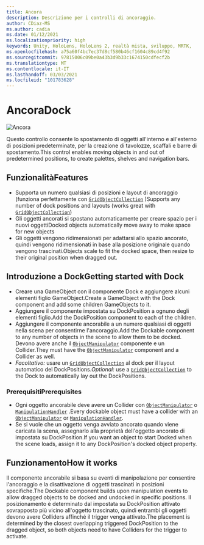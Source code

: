 ```yaml
---
title: Ancora
description: Descrizione per i controlli di ancoraggio.
author: CDiaz-MS
ms.author: cadia
ms.date: 01/12/2021
ms.localizationpriority: high
keywords: Unity, HoloLens, HoloLens 2, realtà mista, sviluppo, MRTK,
ms.openlocfilehash: a75a60f4bc7ec37d8cf580b46cf1604c89cd4f92
ms.sourcegitcommit: 97815006c09be0a43b3d9b33c1674150cdfecf2b
ms.translationtype: MT
ms.contentlocale: it-IT
ms.lasthandoff: 03/03/2021
ms.locfileid: "101783628"
---
```

# <a name="dock"></a><span data-ttu-id="4582d-104">Ancora</span><span class="sxs-lookup"><span data-stu-id="4582d-104">Dock</span></span>

![Ancora](../images/dock/MRTK_UX_Dock_Main.png)

<span data-ttu-id="4582d-106">Questo controllo consente lo spostamento di oggetti all'interno e all'esterno di posizioni predeterminate, per la creazione di tavolozze, scaffali e barre di spostamento.</span><span class="sxs-lookup"><span data-stu-id="4582d-106">This control enables moving objects in and out of predetermined positions, to create palettes, shelves and navigation bars.</span></span>

## <a name="features"></a><span data-ttu-id="4582d-107">Funzionalità</span><span class="sxs-lookup"><span data-stu-id="4582d-107">Features</span></span>

- <span data-ttu-id="4582d-108">Supporta un numero qualsiasi di posizioni e layout di ancoraggio (funziona perfettamente con [`GridObjectCollection`](xref:Microsoft.MixedReality.Toolkit.Utilities.GridObjectCollection) )</span><span class="sxs-lookup"><span data-stu-id="4582d-108">Supports any number of dock positions and layouts (works great with [`GridObjectCollection`](xref:Microsoft.MixedReality.Toolkit.Utilities.GridObjectCollection))</span></span>
- <span data-ttu-id="4582d-109">Gli oggetti ancorati si spostano automaticamente per creare spazio per i nuovi oggetti</span><span class="sxs-lookup"><span data-stu-id="4582d-109">Docked objects automatically move away to make space for new objects</span></span>
- <span data-ttu-id="4582d-110">Gli oggetti vengono ridimensionati per adattarsi allo spazio ancorato, quindi vengono ridimensionati in base alla posizione originale quando vengono trascinati.</span><span class="sxs-lookup"><span data-stu-id="4582d-110">Objects scale to fit the docked space, then resize to their original position when dragged out.</span></span>

## <a name="getting-started-with-dock"></a><span data-ttu-id="4582d-111">Introduzione a Dock</span><span class="sxs-lookup"><span data-stu-id="4582d-111">Getting started with Dock</span></span>

- <span data-ttu-id="4582d-112">Creare una GameObject con il componente Dock e aggiungere alcuni elementi figlio GameObject.</span><span class="sxs-lookup"><span data-stu-id="4582d-112">Create a GameObject with the Dock component and add some children GameObjects to it.</span></span>
- <span data-ttu-id="4582d-113">Aggiungere il componente impostata su DockPosition a ognuno degli elementi figlio.</span><span class="sxs-lookup"><span data-stu-id="4582d-113">Add the DockPosition component to each of the children.</span></span>
- <span data-ttu-id="4582d-114">Aggiungere il componente ancorabile a un numero qualsiasi di oggetti nella scena per consentirne l'ancoraggio.</span><span class="sxs-lookup"><span data-stu-id="4582d-114">Add the Dockable component to any number of objects in the scene to allow them to be docked.</span></span> <span data-ttu-id="4582d-115">Devono avere anche il [`ObjectManipulator`](xref:Microsoft.MixedReality.Toolkit.UI.ObjectManipulator) componente e un Collider.</span><span class="sxs-lookup"><span data-stu-id="4582d-115">They must have the [`ObjectManipulator`](xref:Microsoft.MixedReality.Toolkit.UI.ObjectManipulator) component and a Collider as well.</span></span>
- <span data-ttu-id="4582d-116">*Facoltativo:* usare un [`GridObjectCollection`](xref:Microsoft.MixedReality.Toolkit.Utilities.GridObjectCollection) al dock per il layout automatico del DockPositions.</span><span class="sxs-lookup"><span data-stu-id="4582d-116">*Optional:* use a [`GridObjectCollection`](xref:Microsoft.MixedReality.Toolkit.Utilities.GridObjectCollection) to the Dock to automatically lay out the DockPositions.</span></span>

### <a name="prerequisites"></a><span data-ttu-id="4582d-117">Prerequisiti</span><span class="sxs-lookup"><span data-stu-id="4582d-117">Prerequisites</span></span>

- <span data-ttu-id="4582d-118">Ogni oggetto ancorabile deve avere un Collider con [`ObjectManipulator`](xref:Microsoft.MixedReality.Toolkit.UI.ObjectManipulator) o [`ManipulationHandler`](xref:Microsoft.MixedReality.Toolkit.UI.ManipulationHandler) .</span><span class="sxs-lookup"><span data-stu-id="4582d-118">Every dockable object must have a collider with an [`ObjectManipulator`](xref:Microsoft.MixedReality.Toolkit.UI.ObjectManipulator) or [`ManipulationHandler`](xref:Microsoft.MixedReality.Toolkit.UI.ManipulationHandler).</span></span>
- <span data-ttu-id="4582d-119">Se si vuole che un oggetto venga avviato ancorato quando viene caricata la scena, assegnarlo alla proprietà dell'oggetto ancorato di impostata su DockPosition.</span><span class="sxs-lookup"><span data-stu-id="4582d-119">If you want an object to start Docked when the scene loads, assign it to any DockPosition's docked object property.</span></span>

## <a name="how-it-works"></a><span data-ttu-id="4582d-120">Funzionamento</span><span class="sxs-lookup"><span data-stu-id="4582d-120">How it works</span></span>

<span data-ttu-id="4582d-121">Il componente ancorabile si basa su eventi di manipolazione per consentire l'ancoraggio e la disattivazione di oggetti trascinati in posizioni specifiche.</span><span class="sxs-lookup"><span data-stu-id="4582d-121">The Dockable component builds upon manipulation events to allow dragged objects to be docked and undocked in specific positions.</span></span> <span data-ttu-id="4582d-122">Il posizionamento è determinato dal impostata su DockPosition attivato sovrapposto più vicino all'oggetto trascinato, quindi entrambi gli oggetti devono avere Colliders affinché il trigger venga attivato.</span><span class="sxs-lookup"><span data-stu-id="4582d-122">The placement is determined by the closest overlapping triggered DockPosition to the dragged object, so both objects need to have Colliders for the trigger to activate.</span></span>
